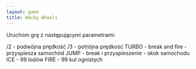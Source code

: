 ```yaml
---
layout: game
title: Wacky Wheels
---
```


Uruchom grę z następującymi parametrami:

/2 	- podwójna prędkość
/3 	- potrójna prędkość
TURBO 	- break and fire - przyspiesza samochód
JUMP 	- break i przyspieszenie - skok samochodu
ICE 	- 99 lodów
FIRE 	- 99 kul ognistych
